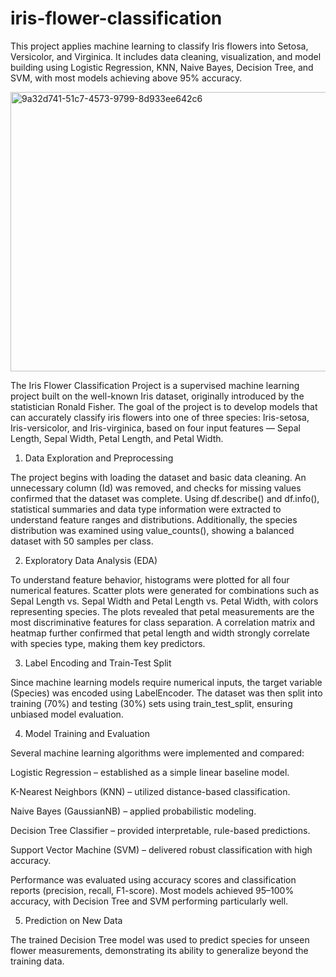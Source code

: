 # iris-flower-classification
This project applies machine learning to classify Iris flowers into Setosa, Versicolor, and Virginica. It includes data cleaning, visualization, and model building using Logistic Regression, KNN, Naive Bayes, Decision Tree, and SVM, with most models achieving above 95% accuracy.

<img width="1000" height="447" alt="9a32d741-51c7-4573-9799-8d933ee642c6" src="https://github.com/user-attachments/assets/2c162d4b-3aea-4d46-9944-06939177ba06" />



The Iris Flower Classification Project is a supervised machine learning project built on the well-known Iris dataset, originally introduced by the statistician Ronald Fisher. The goal of the project is to develop models that can accurately classify iris flowers into one of three species: Iris-setosa, Iris-versicolor, and Iris-virginica, based on four input features — Sepal Length, Sepal Width, Petal Length, and Petal Width.

1. Data Exploration and Preprocessing

The project begins with loading the dataset and basic data cleaning. An unnecessary column (Id) was removed, and checks for missing values confirmed that the dataset was complete. Using df.describe() and df.info(), statistical summaries and data type information were extracted to understand feature ranges and distributions. Additionally, the species distribution was examined using value_counts(), showing a balanced dataset with 50 samples per class.

2. Exploratory Data Analysis (EDA)

To understand feature behavior, histograms were plotted for all four numerical features. Scatter plots were generated for combinations such as Sepal Length vs. Sepal Width and Petal Length vs. Petal Width, with colors representing species. The plots revealed that petal measurements are the most discriminative features for class separation.
A correlation matrix and heatmap further confirmed that petal length and width strongly correlate with species type, making them key predictors.

3. Label Encoding and Train-Test Split

Since machine learning models require numerical inputs, the target variable (Species) was encoded using LabelEncoder. The dataset was then split into training (70%) and testing (30%) sets using train_test_split, ensuring unbiased model evaluation.

4. Model Training and Evaluation

Several machine learning algorithms were implemented and compared:

Logistic Regression – established as a simple linear baseline model.

K-Nearest Neighbors (KNN) – utilized distance-based classification.

Naive Bayes (GaussianNB) – applied probabilistic modeling.

Decision Tree Classifier – provided interpretable, rule-based predictions.

Support Vector Machine (SVM) – delivered robust classification with high accuracy.

Performance was evaluated using accuracy scores and classification reports (precision, recall, F1-score). Most models achieved 95–100% accuracy, with Decision Tree and SVM performing particularly well.

5. Prediction on New Data

The trained Decision Tree model was used to predict species for unseen flower measurements, demonstrating its ability to generalize beyond the training data.
